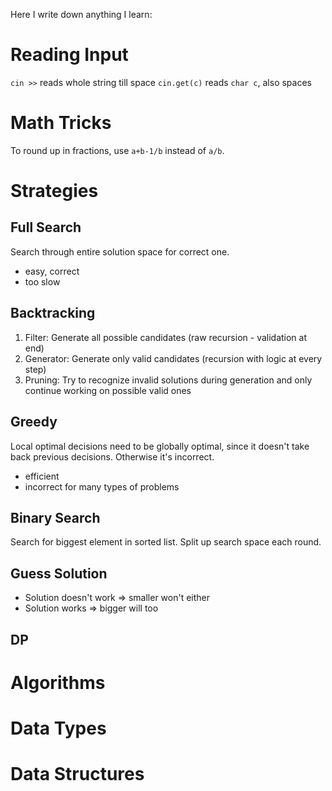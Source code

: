 Here I write down anything I learn:

# Reading Input
`cin >>` reads whole string till space
`cin.get(c)` reads `char c`, also spaces

# Math Tricks
To round up in fractions, use `a+b-1/b` instead of `a/b`.

# Strategies
## Full Search
Search through entire solution space for correct one.
- easy, correct
- too slow

## Backtracking
1. Filter: Generate all possible candidates (raw recursion - validation at end)
2. Generator: Generate only valid candidates (recursion with logic at every step)
3. Pruning: Try to recognize invalid solutions during generation and only continue working on possible valid ones

## Greedy
Local optimal decisions need to be globally optimal, since it doesn't take back previous decisions. Otherwise it's incorrect.
- efficient
- incorrect for many types of problems

## Binary Search
Search for biggest element in sorted list. Split up search space each round.

## Guess Solution
- Solution doesn't work => smaller won't either
- Solution works => bigger will too

## DP

# Algorithms

# Data Types

# Data Structures
